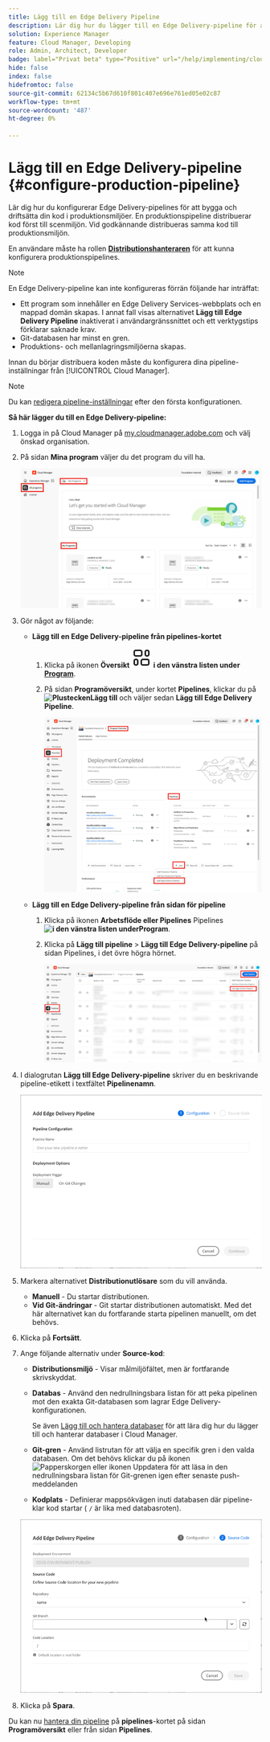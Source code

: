 ```yaml
---
title: Lägg till en Edge Delivery Pipeline
description: Lär dig hur du lägger till en Edge Delivery-pipeline för att bygga och driftsätta din kod i produktionsmiljöer.
solution: Experience Manager
feature: Cloud Manager, Developing
role: Admin, Architect, Developer
badge: label="Privat beta" type="Positive" url="/help/implementing/cloud-manager/release-notes/current.md#gitlab-bitbucket"
hide: false
index: false
hidefromtoc: false
source-git-commit: 62134c5b67d610f801c407e696e761ed05e02c87
workflow-type: tm+mt
source-wordcount: '487'
ht-degree: 0%

---
```



# Lägg till en Edge Delivery-pipeline {#configure-production-pipeline}

Lär dig hur du konfigurerar Edge Delivery-pipelines för att bygga och driftsätta din kod i produktionsmiljöer. En produktionspipeline distribuerar kod först till scenmiljön. Vid godkännande distribueras samma kod till produktionsmiljön.

En användare måste ha rollen **[Distributionshanteraren](/help/onboarding/cloud-manager-introduction.md#role-based-permissions)** för att kunna konfigurera produktionspipelines.

>[!NOTE]
>
>En Edge Delivery-pipeline kan inte konfigureras förrän följande har inträffat:
>
>* Ett program som innehåller en Edge Delivery Services-webbplats och en mappad domän skapas. I annat fall visas alternativet **Lägg till Edge Delivery Pipeline** inaktiverat i användargränssnittet och ett verktygstips förklarar saknade krav.
>* Git-databasen har minst en gren.
>* Produktions- och mellanlagringsmiljöerna skapas.

<!-- CMGR‑69680 -->


Innan du börjar distribuera koden måste du konfigurera dina pipeline-inställningar från [!UICONTROL Cloud Manager].

>[!NOTE]
>
>Du kan [redigera pipeline-inställningar](managing-pipelines.md) efter den första konfigurationen.

**Så här lägger du till en Edge Delivery-pipeline:**

1. Logga in på Cloud Manager på [my.cloudmanager.adobe.com](https://my.cloudmanager.adobe.com/) och välj önskad organisation.

1. På sidan **Mina program** väljer du det program du vill ha.

   ![Sidan Mina program i Cloud Manager](/help/implementing/cloud-manager/configuring-pipelines/assets/my-programs.png)

1. Gör något av följande:

   * **Lägg till en Edge Delivery-pipeline från pipelines-kortet**

      1. Klicka på ikonen **Översikt** **![Översikt](/help/implementing/cloud-manager/configuring-pipelines/assets/overview.svg) i den vänstra listen under [Program](/help/implementing/cloud-manager/navigation.md#my-programs)**.
      1. På sidan **Programöversikt**, under kortet **Pipelines**, klickar du på **![Plustecken](https://spectrum.adobe.com/static/icons/workflow_18/Smock_Add_18_N.svg)Lägg till** och väljer sedan **Lägg till Edge Delivery Pipeline**.

         ![Rörledningskortet på sidan Programöversikt](/help/implementing/cloud-manager/configuring-pipelines/assets/pipelinescard-add-ed-pipeline.png)

   * **Lägg till en Edge Delivery-pipeline från sidan för pipeline**

      1. Klicka på ikonen **Arbetsflöde eller Pipelines** Pipelines **![i den vänstra listen under ](https://spectrum.adobe.com/static/icons/workflow_18/Smock_Workflow_18_N.svg)Program**.
      1. Klicka på **Lägg till pipeline** > **Lägg till Edge Delivery-pipeline** på sidan Pipelines, i det övre högra hörnet.

         ![Sidan Pipelines med knappen Lägg till pipeline](/help/implementing/cloud-manager/configuring-pipelines/assets/pipelinespage-add-ed-pipeline.png)

1. I dialogrutan **Lägg till Edge Delivery-pipeline** skriver du en beskrivande pipeline-etikett i textfältet **Pipelinenamn**.

   ![Dialogrutan Lägg till Edge Delivery-pipeline](/help/implementing/cloud-manager/configuring-pipelines/assets/add-edge-delivery-pipeline-configuration.png)

1. Markera alternativet **Distributionutlösare** som du vill använda.

   * **Manuell** - Du startar distributionen.
   * **Vid Git-ändringar** - Git startar distributionen automatiskt. Med det här alternativet kan du fortfarande starta pipelinen manuellt, om det behövs.

1. Klicka på **Fortsätt**.

1. Ange följande alternativ under **Source-kod**:

   * **Distributionsmiljö** - Visar målmiljöfältet, men är fortfarande skrivskyddat.

   * **Databas** - Använd den nedrullningsbara listan för att peka pipelinen mot den exakta Git-databasen som lagrar Edge Delivery-konfigurationen.

     Se även [Lägg till och hantera databaser](/help/implementing/cloud-manager/managing-code/managing-repositories.md) för att lära dig hur du lägger till och hanterar databaser i Cloud Manager.

   * **Git-gren** - Använd listrutan för att välja en specifik gren i den valda databasen. Om det behövs klickar du på ikonen ![Papperskorgen eller ikonen Uppdatera](https://spectrum.adobe.com/static/icons/workflow_18/Smock_Refresh_18_N.svg) för att läsa in den nedrullningsbara listan för Git-grenen igen efter senaste push-meddelanden
   * **Kodplats** - Definierar mappsökvägen inuti databasen där pipeline-klar kod startar ( `/` är lika med databasroten).

   ![Konfigurera pipeline](/help/implementing/cloud-manager/configuring-pipelines/assets/add-edge-delivery-pipeline-sourcecode.png)

1. Klicka på **Spara**.

Du kan nu [hantera din pipeline](managing-pipelines.md) på **pipelines**-kortet på sidan **Programöversikt** eller från sidan **Pipelines**.
